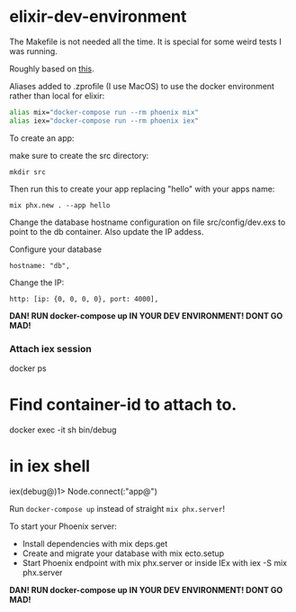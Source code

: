 # elixir-dev-environment

The Makefile is not needed all the time.  It is special for some weird tests I was running. 

Roughly based on [this](https://medium.com/swlh/use-docker-to-create-an-elixir-phoenix-development-environment-e1a81def1d2e).

Aliases added to .zprofile (I use MacOS) to use the docker environment rather than local for elixir:

```bash
alias mix="docker-compose run --rm phoenix mix"
alias iex="docker-compose run --rm phoenix iex"
```

To create an app:

make sure to create the src directory:

```
mkdir src
```

Then run this to create your app replacing "hello" with your apps name:

```
mix phx.new . --app hello
```

Change the database hostname configuration on file src/config/dev.exs to point to the db container.   Also update the IP addess.

Configure your database

```
hostname: "db",
```

Change the IP:

```
http: [ip: {0, 0, 0, 0}, port: 4000],
```

**DAN! RUN docker-compose up IN YOUR DEV ENVIRONMENT! DONT GO MAD!**

### Attach iex session

docker ps
# Find container-id to attach to.

docker exec -it <container-id> sh bin/debug

# in iex shell
iex(debug@<hostname>)1> Node.connect(:"app@<hostname>")

Run `docker-compose up` instead of straight `mix​​ ​​phx.server​`!

To start your Phoenix server:

- Install dependencies with mix deps.get
- Create and migrate your database with mix ecto.setup
- Start Phoenix endpoint with mix phx.server or inside IEx with iex -S mix phx.server

**DAN! RUN docker-compose up IN YOUR DEV ENVIRONMENT! DONT GO MAD!**
